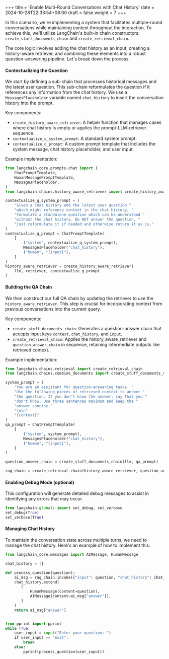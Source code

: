+++
title = 'Enable Multi-Round Conversations with Chat History'
date = 2024-10-28T22:33:54+08:00
draft = false
weight = 7
+++

In this scenario, we're implementing a system that facilitates multiple-round conversations while maintaining context throughout the interaction. To achieve this, we'll utilize LangChain's built-in chain constructors: `create_stuff_documents_chain` and `create_retrieval_chain`.

The core logic involves adding the chat history as an input, creating a history-aware retriever, and combining these elements into a robust question-answering pipeline. Let's break down the process:

#### Contextualizing the Question

We start by defining a sub-chain that processes historical messages and the latest user question. This sub-chain reformulates the question if it references any information from the chat history. We use a `MessagesPlaceholder` variable named `chat_history` to insert the conversation history into the prompt.

Key components:

- `create_history_aware_retriever`: A helper function that manages cases where chat history is empty or applies the prompt-LLM-retriever sequence.
- `contextualize_q_system_prompt`: A standard system prompt.
- `contextualize_q_prompt`: A custom prompt template that includes the system message, chat history placeholder, and user input.

Example implementation:

```py
from langchain_core.prompts.chat import (
    ChatPromptTemplate,
    HumanMessagePromptTemplate,
    MessagesPlaceholder,
)
from langchain.chains.history_aware_retriever import create_history_aware_retriever

contextualize_q_system_prompt = (
    "Given a chat history and the latest user question "
    "which might reference context in the chat history, "
    "formulate a standalone question which can be understood "
    "without the chat history. Do NOT answer the question, "
    "just reformulate it if needed and otherwise return it as is."
)
contextualize_q_prompt = ChatPromptTemplate(
    [
        ("system", contextualize_q_system_prompt),
        MessagesPlaceholder("chat_history"),
        ("human", "{input}"),
    ]
)
history_aware_retriever = create_history_aware_retriever(
    llm, retriever, contextualize_q_prompt
)
```

#### Building the QA Chain

We then construct our full QA chain by updating the retriever to use the `history_aware_retriever`. This step is crucial for incorporating context from previous conversations into the current query.

Key components:

- `create_stuff_documents_chain`: Generates a question-answer chain that accepts input keys `context`, `chat_history`, and `input`.
- `create_retrieval_chain`: Applies the history_aware_retriever and `question_answer_chain` in sequence, retaining intermediate outputs like retrieved context.

Example implementation:

```py
from langchain.chains.retrieval import create_retrieval_chain
from langchain.chains.combine_documents import create_stuff_documents_chain

system_prompt = (
    "You are an assistant for question-answering tasks. "
    "Use the following pieces of retrieved context to answer "
    "the question. If you don't know the answer, say that you "
    "don't know. Use three sentences maximum and keep the "
    "answer concise."
    "\n\n"
    "{context}"
)
qa_prompt = ChatPromptTemplate(
    [
        ("system", system_prompt),
        MessagesPlaceholder("chat_history"),
        ("human", "{input}"),
    ]
)

question_answer_chain = create_stuff_documents_chain(llm, qa_prompt)

rag_chain = create_retrieval_chain(history_aware_retriever, question_answer_chain)
```

#### Enabling Debug Mode (optional)

This configuration will generate detailed debug messages to assist in identifying any errors that may occur.

```py
from langchain.globals import set_debug, set_verbose
set_debug(True)
set_verbose(True)
```

#### Managing Chat History

To maintain the conversation state across multiple turns, we need to manage the chat history. Here's an example of how to implement this:

```py
from langchain_core.messages import AIMessage, HumanMessage

chat_history = []

def process_question(question):
    ai_msg = rag_chain.invoke({"input": question, "chat_history": chat_history})
    chat_history.extend(
       [
           HumanMessage(content=question),
           AIMessage(content=ai_msg["answer"]),
       ]
    )
    return ai_msg["answer"]


from pprint import pprint
while True:
    user_input = input("Enter your question: ")
    if user_input == "exit":
        break
    else:
        pprint(process_question(user_input))
```



<!-- 
This segment highlights the innovative feature of utilizing `ConversationBufferMemory`. This component merges `human_input` and `chat_history` into a unified `memory`, which is part of the `load_qa_chain` process. The `prompt` incorporates `chat_history` and `context` derived from the `similarity_search` output of the `retriever`. The technical procedure is depicted in the subsequent diagram.

{{< plantuml >}}
rectangle ConversationBufferMemory {
    file chat_history
    file human_input
}


rectangle load_qa_chain {
    file llm
    file chain_type
    file memory
    rectangle prompt {
        file "chat_history" as ch
        file "human_input" as hi
        file context

        ch -[hidden]-> hi
        hi -[hidden]-> context
    }

    memory -[hidden]l- llm
    chain_type -[hidden]r- prompt
    llm -[hidden]d-> chain_type
    memory -[hidden]d-> prompt

}

rectangle retriever {
    database vectorstore
}

retriever -[hidden]l- human_input
hi -l-> vectorstore: similarity_search
retriever -r-> context

ConversationBufferMemory -d-> memory
{{< /plantuml >}}

Figure 6.4 Memory in a Chain


The following example shows how to define memory with `ConversationBufferMemory` function and place it into a variable in `load_qa_chain`.

```py
from langchain.memory import ConversationBufferMemory
memory = ConversationBufferMemory(memory_key="chat_history", input_key="human_input")

from langchain.chains.question_answering import load_qa_chain
chain = load_qa_chain(llm, chain_type="stuff", memory=memory, prompt=prompt)
```

This is the example that shows how to define `retriever` from `vectorstore` with `similarity_search`. Then print the response of `chain.invoke` out.

```python
from pprint import pprint
while True:
    user_input = input("Enter your question: ")
    if user_input == "exit":
        break
    else:
        retriever = vectorstore.similarity_search(user_input)
        pprint(chain.invoke({"input_documents": retriever, "human_input": user_input}, return_only_outputs=True))
```


It's important to be aware that each Large Language Model (LLM) has a token limit, which means the question-answering loop, with `memory` will terminate when this limit is exceeded. To address this issue, you can either opt for a larger language model that can handle more tokens or limit the loop by, for example, keeping only the last three rounds of conversations in memory. -->
